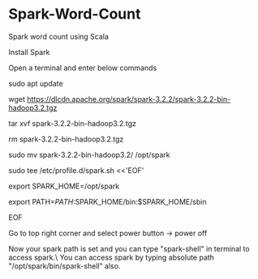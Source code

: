 # Spark-Word-Count
Spark word count using Scala

Install Spark

Open a terminal and enter below commands

sudo apt update

wget https://dlcdn.apache.org/spark/spark-3.2.2/spark-3.2.2-bin-hadoop3.2.tgz

tar xvf spark-3.2.2-bin-hadoop3.2.tgz

rm spark-3.2.2-bin-hadoop3.2.tgz

sudo mv spark-3.2.2-bin-hadoop3.2/ /opt/spark 

sudo tee /etc/profile.d/spark.sh <<'EOF'

export SPARK_HOME=/opt/spark

export PATH=$PATH:$SPARK_HOME/bin:$SPARK_HOME/sbin

EOF

Go to top right corner and select power button -> power off

Now your spark path is set and you can type "spark-shell" in terminal to access spark.\ You can access spark by typing absolute path "/opt/spark/bin/spark-shell" also.

